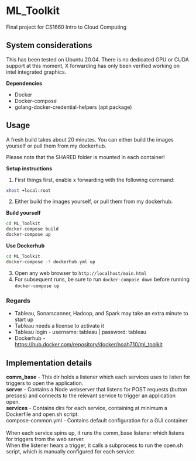 # ML_Toolkit

Final project for CS1660 Intro to Cloud Computing

## System considerations

This has been tested on Ubuntu 20.04. There is no dedicated GPU or CUDA support at this moment, X forwarding has only been verified working on intel integrated graphics.

**Dependencies**
- Docker
- Docker-compose
- golang-docker-credential-helpers (apt package)
## Usage
A fresh build takes about 20 minutes. You can either build the images yourself or pull them from my dockerhub.

Please note that the SHARED folder is mounted in each container!

**Setup instructions**
1. First things first, enable x forwarding with the following command:
```bash
xhost +local:root
```
2. Either build the images yourself, or pull them from my dockerhub.

**Build yourself** 

```bash
cd ML_Toolkit
docker-compose build
docker-compose up
```

**Use Dockerhub**
```bash
cd ML_Toolkit
docker-compose -f dockerhub.yml up
```
3. Open any web browser to `http://localhost/main.html`
4. For subsequent runs, be sure to run `docker-compose down` before running `docker-compose up`

### Regards
- Tableau, Sonarscanner, Hadoop, and Spark may take an extra minute to start up
- Tableau needs a license to activate it
- Tableau login - username: tableau | password: tableau
- Dockerhub - https://hub.docker.com/repository/docker/noah710/ml_toolkit
## Implementation details
**comm_base** - This dir holds a listener which each services uses to listen for triggers to open the application. 
<br/>**server** - Contains a Node webserver that listens for POST requests (button presses) and connects to the relevant service to trigger an application open.
<br/>**services** - Contains dirs for each service, containing at minimum a Dockerfile and open.sh script.
<br/>compose-common.yml - Contains default configuration for a GUI container
<br/><br/>When each service spins up, it runs the comm_base listener which listens for triggers from the web server.
<br/>When the listener hears a trigger, it calls a subprocess to run the open.sh script, which is manually configured for each service. 


